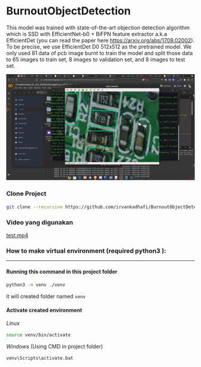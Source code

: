 # BurnoutObjectDetection
This model was trained with state-of-the-art objection detection algorithm which is SSD with EfficientNet-b0 + BiFPN feature extractor a.k.a EfficientDet (you can read the paper here https://arxiv.org/abs/1708.02002). To be precise, we use EfficientDet D0 512x512 as the pretrained model. We only used 81 data of pcb image burnt to train the model and split those data to 65 images to train set, 8 images to validation set, and 8 images to test set.

![alt text](screnshot/ss1.png)

### Clone Project 
```bash
git clone --recursive https://github.com/irvankadhafi/BurnoutObjectDetection.git
```


[comment]: <> (### Set Environment Variable &#40;Linux Ubuntu&#41;)

[comment]: <> (```bash)

[comment]: <> (export PYTHONPATH=/home/irvan/anaconda3/tfod-api:/home/irvan/anaconda3/tfod-api/research:/home/irvan/anaconda3/tfod-api/research/slim)

[comment]: <> (```)

### Video yang digunakan
[test.mp4](https://drive.google.com/file/d/1-OycRKplMPSQ_kmSsQrU7viWgD79QnEM/view?usp=sharing)

### How to make virtual environment (required python3 ):
___
#### Running this command in this project folder
```bash
python3 -m venv ./venv
```
it will created folder named `venv`
#### Activate created environment
_Linux_
```bash
source venv/bin/activate
```
_Windows_ (Using CMD in project folder)
```bash
venv\Scripts\activate.bat
```
